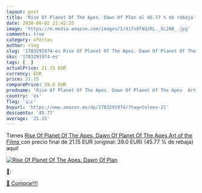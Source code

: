 ```yaml
---
layout: post
title: 'Rise Of Planet Of The Apes. Dawn Of Plan al 45.77 % de rebaja'
date: 2020-06-02 21:42:25
image: 'https://m.media-amazon.com/images/I/417s8fAQJRL._SL200_.jpg'
comments: true
category: ofertas
author: ring
slug: '1783291974-es Rise Of Planet Of The Apes. Dawn Of Planet Of The Apes Art...'
sku: '1783291974-es'
tags: [  ]
actualPrice: 21.15 EUR
currency: EUR
price: 21.15
comparePrice: 39.0 EUR
prodname: 'Rise Of Planet Of The Apes. Dawn Of Planet Of The Apes  Art of the Films '
country: 'es'
flag: '🇪🇸'
buyurl: 'https://www.amazon.es/dp/1783291974/?tag=tolees-21'
descuento: '45.77'
average: '21.15'
---
```


Tienes [Rise Of Planet Of The Apes. Dawn Of Planet Of The Apes  Art of the Films ](https://www.amazon.es/dp/1783291974/?tag=tolees-21) con precio final de  21.15 EUR (original: 39.0 EUR) (45.77 %  de rebaja) aqui!

[![Rise Of Planet Of The Apes. Dawn Of Plan](https://m.media-amazon.com/images/I/417s8fAQJRL._SL200_.jpg)](https://www.amazon.es/dp/1783291974/?tag=tolees-21)

🔎:


[🛒 Comprar!!!](https://www.amazon.es/dp/1783291974/?tag=tolees-21)
